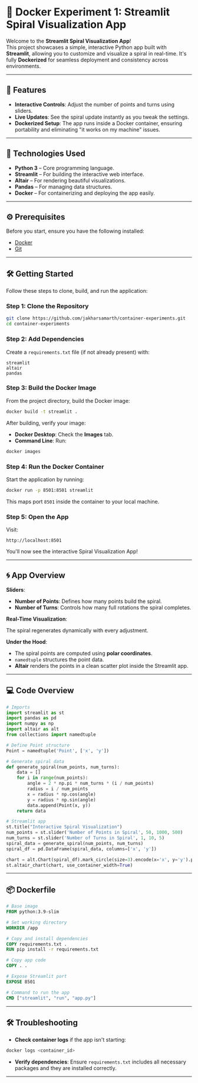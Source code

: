 # 🚀 Docker Experiment 1: Streamlit Spiral Visualization App

Welcome to the **Streamlit Spiral Visualization App**!  
This project showcases a simple, interactive Python app built with **Streamlit**, allowing you to customize and visualize a spiral in real-time. It's fully **Dockerized** for seamless deployment and consistency across environments.

---

## 🌟 Features

- **Interactive Controls**: Adjust the number of points and turns using sliders.
- **Live Updates**: See the spiral update instantly as you tweak the settings.
- **Dockerized Setup**: The app runs inside a Docker container, ensuring portability and eliminating "it works on my machine" issues.

---

## 🚀 Technologies Used

- **Python 3** – Core programming language.
- **Streamlit** – For building the interactive web interface.
- **Altair** – For rendering beautiful visualizations.
- **Pandas** – For managing data structures.
- **Docker** – For containerizing and deploying the app easily.

---

## ⚙️ Prerequisites

Before you start, ensure you have the following installed:

- [Docker](https://docs.docker.com/get-docker/)
- [Git](https://git-scm.com/book/en/v2/Getting-Started-Installing-Git)

---

## 🛠 Getting Started

Follow these steps to clone, build, and run the application:

### Step 1: Clone the Repository

```bash
git clone https://github.com/jakharsamarth/container-experiments.git
cd container-experiments
```

### Step 2: Add Dependencies

Create a `requirements.txt` file (if not already present) with:

```
streamlit
altair
pandas
```

### Step 3: Build the Docker Image

From the project directory, build the Docker image:

```bash
docker build -t streamlit .
```

After building, verify your image:

- **Docker Desktop**: Check the **Images** tab.
- **Command Line**: Run:

```bash
docker images
```

### Step 4: Run the Docker Container

Start the application by running:

```bash
docker run -p 8501:8501 streamlit
```

This maps port `8501` inside the container to your local machine.

### Step 5: Open the App

Visit:

```
http://localhost:8501
```

You'll now see the interactive Spiral Visualization App!

---

## 🌀 App Overview

**Sliders**:

- **Number of Points**: Defines how many points build the spiral.
- **Number of Turns**: Controls how many full rotations the spiral completes.

**Real-Time Visualization**:

The spiral regenerates dynamically with every adjustment.

**Under the Hood**:

- The spiral points are computed using **polar coordinates**.
- `namedtuple` structures the point data.
- **Altair** renders the points in a clean scatter plot inside the Streamlit app.

---

## 💻 Code Overview

```python
# Imports
import streamlit as st
import pandas as pd
import numpy as np
import altair as alt
from collections import namedtuple

# Define Point structure
Point = namedtuple('Point', ['x', 'y'])

# Generate spiral data
def generate_spiral(num_points, num_turns):
    data = []
    for i in range(num_points):
        angle = 2 * np.pi * num_turns * (i / num_points)
        radius = i / num_points
        x = radius * np.cos(angle)
        y = radius * np.sin(angle)
        data.append(Point(x, y))
    return data

# Streamlit app
st.title("Interactive Spiral Visualization")
num_points = st.slider('Number of Points in Spiral', 50, 1000, 500)
num_turns = st.slider('Number of Turns in Spiral', 1, 10, 5)
spiral_data = generate_spiral(num_points, num_turns)
spiral_df = pd.DataFrame(spiral_data, columns=['x', 'y'])

chart = alt.Chart(spiral_df).mark_circle(size=3).encode(x='x', y='y').properties(width=600, height=600)
st.altair_chart(chart, use_container_width=True)
```

---

## 📦 Dockerfile

```dockerfile
# Base image
FROM python:3.9-slim

# Set working directory
WORKDIR /app

# Copy and install dependencies
COPY requirements.txt .
RUN pip install -r requirements.txt

# Copy app code
COPY . .

# Expose Streamlit port
EXPOSE 8501

# Command to run the app
CMD ["streamlit", "run", "app.py"]
```

---

## 🛠 Troubleshooting

- **Check container logs** if the app isn't starting:

```bash
docker logs <container_id>
```

- **Verify dependencies**: Ensure `requirements.txt` includes all necessary packages and they are installed correctly.

---


